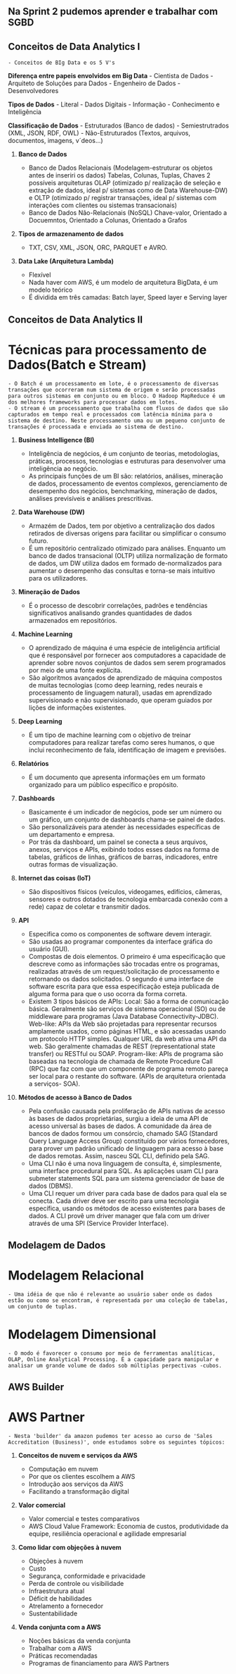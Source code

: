## Na Sprint 2 pudemos aprender e trabalhar com SGBD

## Conceitos de Data Analytics I
	- Conceitos de BIg Data e os 5 V's

**Diferença entre papeis envolvidos em Big Data**
	- Cientista de Dados 
 	- Arquiteto de Soluções para Dados
  	- Engenheiro de Dados
   	- Desenvolvedores

**Tipos de Dados**
    - Literal
    - Dados Digitais
    - Informação
    - Conhecimento e Inteligência

**Classificação de Dados**
    - Estruturados (Banco de dados)
    - Semiestrutrados (XML, JSON, RDF, OWL)
    - Não-Estruturados (Textos, arquivos, documentos, imagens, v´deos...)

1. **Banco de Dados**
    - Banco de Dados Relacionais (Modelagem-estruturar os objetos antes de inseriri os dados)
    Tabelas, Colunas, Tuplas, Chaves
    2 possíveis arquiteturas OLAP (otimizado p/ realização de seleção e extração de dados, ideal p/ sistemas como de Data Warehouse-DW) e OLTP (otimizado p/ registrar transações, ideal p/ sistemas com interações com clientes ou sistemas transacionais)
    - Banco de Dados Não-Relacionais (NoSQL)
    Chave-valor, Orientado a Docuemntos, Orientado a Colunas, Orientado a Grafos

2. **Tipos de armazenamento de dados**
    - TXT, CSV, XML, JSON, ORC, PARQUET e AVRO.

3. **Data Lake (Arquitetura Lambda)**
    - Flexível
    - Nada haver com AWS, é um modelo de arquitetura BigData, é um modelo teórico
    - É dividida em três camadas: Batch layer, Speed layer e Serving layer



## Conceitos de Data Analytics II

# Técnicas para processamento de Dados(Batch e Stream)
    - O Batch é um processamento em lote, é o processamento de diversas transações que ocorreram num sistema de origem e serão processadas para outros sistemas em conjunto ou em bloco. O Hadoop MapReduce é um dos melhores frameworks para processar dados em lotes.
    - O stream é um processamento que trabalha com fluxos de dados que são capturados em tempo real e processados com latência mínima para o sistema de destino. Neste processamento uma ou um pequeno conjunto de transações é processada e enviada ao sistema de destino.

1. **Business Intelligence (BI)**
    - Inteligência de negócios, é um conjunto de teorias, metodologias, práticas, processos, tecnologias e estruturas para desenvolver uma inteligência ao negócio.
    - As principais funções de um BI são: relatórios, análises, mineração de dados, processamento de eventos complexos, gerenciamento de desempenho dos negócios, benchmarking, mineração de dados, análises previsíveis e análises prescritivas.

2. **Data Warehouse (DW)**
    - Armazém de Dados, tem por objetivo a centralização dos dados retirados de diversas origens para facilitar ou simplificar o consumo futuro.
    - É um repositório centralizado otimizado para análises.
    Enquanto um banco de dados transacional (OLTP) utiliza normalização de formato de dados, um DW utiliza dados em formado de-normalizados para aumentar o desempenho das consultas e torna-se mais
intuitivo para os utilizadores.

3. **Mineração de Dados**
    - É o processo de descobrir correlações, padrões e tendências significativos analisando grandes quantidades de dados armazenados em repositórios.

4. **Machine Learning**
    - O aprendizado de máquina é uma espécie de inteligência artificial que é responsável por fornecer aos computadores a capacidade de aprender sobre novos conjuntos de dados sem serem programados por meio de uma fonte explícita.
    - São algoritmos avançados de aprendizado de máquina compostos de muitas tecnologias (como deep learning, redes neurais e processamento de linguagem natural), usadas em aprendizado supervisionado e não supervisionado, que operam guiados por lições de informações existentes.

5. **Deep Learning**
    - É um tipo de machine learning com o objetivo de treinar computadores para realizar tarefas como seres humanos, o que inclui reconhecimento de fala, identificação de imagem e previsões.

6. **Relatórios**
    - É um documento que apresenta informações em um formato organizado para um público específico e propósito.

7. **Dashboards**
    - Basicamente é um indicador de negócios, pode ser um número ou um gráfico, um conjunto de dashboards chama-se painel de dados.
    - São personalizáveis para atender às necessidades específicas de um departamento e empresa. 
    - Por trás da dashboard, um painel se conecta a seus arquivos, anexos, serviços e APIs, exibindo todos esses dados na forma de tabelas, gráficos de linhas, gráficos de barras, indicadores, entre outras formas de visualização.

8. **Internet das coisas (IoT)**
    - São dispositivos físicos (veículos, videogames, edifícios, câmeras, sensores e outros dotados de tecnologia embarcada conexão com a rede) capaz de coletar e transmitir dados.

9. **API**
    - Especifica como os componentes de software devem interagir.
    - São usadas ao programar componentes da interface gráfica do usuário (GUI).
    - Compostas de dois elementos. 
    O primeiro é uma especificação que descreve como as informações são trocadas entre os programas, realizadas através de um request/solicitação de processamento e retornando os dados solicitados. 
    O segundo é uma interface de software escrita para que essa especificação esteja publicada de alguma forma para que o uso ocorra da forma correta. 
    - Existem 3 tipos básicos de APIs:
    Local: São a forma de comunicação básica. Geralmente são serviços de sistema operacional (SO) ou de middleware para programas (Java Database Connectivity-JDBC).
    Web-like: APIs da Web são projetadas para representar recursos amplamente usados, como páginas HTML, e são acessadas usando um protocolo HTTP simples. Qualquer URL da web ativa uma API da web. São geralmente chamadas de REST (representational state transfer) ou RESTful ou SOAP.
    Program-like: APIs de programa são baseadas na tecnologia de chamada de Remote Procedure Call (RPC) que faz com que um componente de programa remoto pareça ser local para o restante do software. (APIs de arquitetura orientada a serviços- SOA).

10. **Métodos de acesso à Banco de Dados**
    - Pela confusão causada pela proliferação de APIs nativas de acesso às bases de dados proprietárias, surgiu a ideia de uma API de acesso universal às bases de dados.
    A comunidade da área de bancos de dados formou um consórcio, chamado SAG (Standard Query Language Access Group) constituído por vários fornecedores, para prover um padrão unificado de linguagem para acesso à base de dados remotas. Assim, nasceu SQL CLI, definido pela SAG.
    - Uma CLI não é uma nova linguagem de consulta, é, simplesmente, uma interface procedural para SQL. As aplicações usam CLI para submeter statements SQL para um sistema gerenciador de base de dados (DBMS).
    - Uma CLI requer um driver para cada base de dados para qual ela se conecta. Cada driver deve ser escrito para uma tecnologia específica, usando os métodos de acesso existentes para bases de dados. A CLI provê um driver manager que fala com um driver através de uma SPI (Service Provider Interface).

## Modelagem de Dados
# Modelagem Relacional
    - Uma idéia de que não é relevante ao usuário saber onde os dados estão ou como se encontram, é representada por uma coleção de tabelas, um conjunto de tuplas.

# Modelagem Dimensional
    - O modo é favorecer o consumo por meio de ferramentas analíticas, OLAP, Online Analytical Processing. É a capacidade para manipular e analisar um grande volume de dados sob múltiplas perpectivas -cubos.

## AWS Builder
# AWS Partner
    - Nesta 'builder' da amazon pudemos ter acesso ao curso de 'Sales Accreditation (Business)', onde estudamos sobre os seguintes tópicos:

1. **Conceitos de nuvem e serviços da AWS**
    - Computação em nuvem
    - Por que os clientes escolhem a AWS
    - Introdução aos serviços da AWS
    - Facilitando a transformação digital

2. **Valor comercial**
    - Valor comercial e testes comparativos
    - AWS Cloud Value Framework: Economia de custos, produtividade da equipe, resiliência operacional e agilidade empresarial

3. **Como lidar com objeções à nuvem**
    - Objeções à nuvem
    - Custo
    - Segurança, conformidade e privacidade
    - Perda de controle ou visibilidade
    - Infraestrutura atual
    - Déficit de habilidades
    - Atrelamento a fornecedor
    - Sustentabilidade

4. **Venda conjunta com a AWS**
    - Noções básicas da venda conjunta
    - Trabalhar com a AWS
    - Práticas recomendadas
    - Programas de financiamento para AWS Partners
